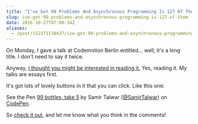 ```yaml
---
title: "I've Got 99 Problems And Asynchronous Programming Is 127 Of Them"
slug: ive-got-99-problems-and-asynchronous-programming-is-127-of-them
date: 2016-10-27T07:00:34Z
aliases:
  - /post/152371138437/ive-got-99-problems-and-asynchronous-programming
---
```


On Monday, I gave a talk at Codemotion Berlin entitled… well, it's a long title. I don't need to say it twice.

Anyway, [I thought you might be interested in reading it.][talk] Yes, reading it. My talks are essays first.

<!--more-->

It's got lots of lovely buttons in it that you can click. Like this one:

<p data-height="600" data-theme-id="26053" data-slug-hash="PGVpgQ" data-default-tab="js,result" data-user="SamirTalwar" data-embed-version="2" class="codepen">See the Pen <a href="https://codepen.io/SamirTalwar/pen/PGVpgQ/">99 bottles, take 5</a> by Samir Talwar (<a href="http://codepen.io/SamirTalwar">@SamirTalwar</a>) on <a href="http://codepen.io">CodePen</a>.</p>
<script async src="//assets.codepen.io/assets/embed/ei.js"></script>

So [check it out][talk], and let me know what you think in the comments!

[talk]: https://noodlesandwich.com/talks/99-problems/essay
